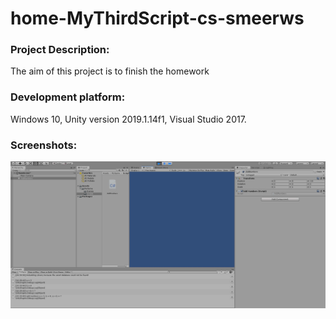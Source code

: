 # home-MyThirdScript-cs-smeerws

### Project Description: 

The aim of this project is to finish the homework

### Development platform: 

Windows 10, Unity version 2019.1.14f1, Visual Studio 2017.


### Screenshots:

<div>
<img src = "./Screenshots/home-pic-playmode-mythirdscript-addnumbers-cs-LPassini.JPG" width = "520">
</div> 